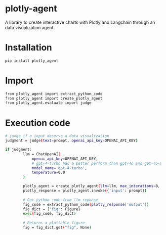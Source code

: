 # plotly-agent

A library to create interactive charts with Plotly and Langchain through an data visualization agent.

# Installation

```bash
pip install plotly_agent
```

# Import

```bash
from plotly_agent import extract_python_code
from plotly_agent import create_plotly_agent
from plotly_agent.evaluate import judge
```

# Execution code

```bash
# judge if a input deserve a data visualization
judgment = judge(text=prompt, openai_api_key=OPENAI_API_KEY)

if judgment:
        llm = ChatOpenAI(
            openai_api_key=OPENAI_API_KEY,
            # gpt-4-turbo had a better perform than gpt-4o and gpt-4o-mini
            model_name='gpt-4-turbo',
            temperature=0.0
        )

        plotly_agent = create_plotly_agent(llm=llm, max_interations=8, verbose=True)
        plotly_response = plotly_agent.invoke({'input': prompt})
        
        # Get python code from llm reponse
        fig_code = extract_python_code(plotly_response['output'])
        fig_dict = {"fig": Figure}
        exec(fig_code, fig_dict)
        
        # Returns a plottable figure
        fig = fig_dict.get("fig", None)
```
